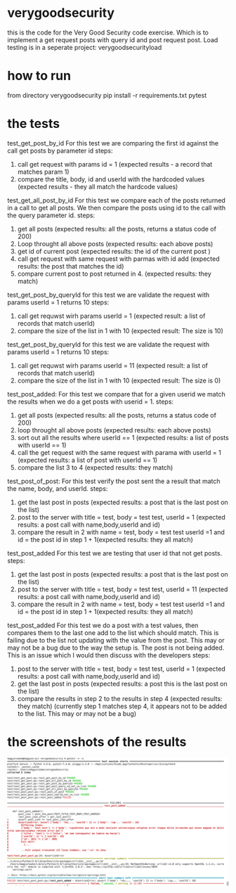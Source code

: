 # verygoodsecurity
this is the code for the Very Good Security code exercise.  Which is to implement a get request posts with query id and post request post.  Load testing is in a seperate project: verygoodsecurityload

# how to run
from directory verygoodsecurity
pip install -r requirements.txt
pytest

# the tests
test_get_post_by_id
For this test we are comparing the first id against the call get posts by parameter id
steps:
1) call get request with params id = 1 (expected results - a record that matches param 1)
2) compare the title, body, id and userId with the hardcoded values (expected results - they all match the hardcode values)

test_get_all_post_by_id
For this test we compare each of the posts returned in a call to get all posts.  We then compare the posts using id to the call with the query parameter id.
steps:
1) get all posts (expected results: all the posts, returns a status code of 200)
2) Loop throught all above posts (expected results: each above posts)
3) get id of current post (expected results: the id of the current post )
4) call get request with same request with parmas with id add (expected results: the post that matches the id)
5) compare current post to post returned in 4. (expected results: they match)

test_get_post_by_queryId
for this test we are validate the request with params userId = 1 returns 10
steps:
1) call get requwst wirh params userId = 1 (expected result: a list of records that match userId)
2) compare the size of the list in 1 with 10 (expected result: The size is 10)

test_get_post_by_queryId
for this test we are validate the request with params userId = 1 returns 10
steps:
1) call get requwst wirh params userId = 11 (expected result: a list of records that match userId)
2) compare the size of the list in 1 with 10 (expected result: The size is 0)

test_post_added:
For this test we compare that for a given userid we match the results when we do a get posts with userid = 1.
steps:
1) get all posts (expected results: all the posts, returns a status code of 200)
2) loop throught all above posts (expected results: each above posts)
3) sort out all the results where userId == 1 (expected results: a list of posts with  userId == 1)
4) call the get request with the same request with parama with userId = 1 (expected results: a list of post with userId == 1)
5) compare the list 3 to 4 (expected results: they match)

test_post_of_post:
For this test verify the post sent the a result that match the name, body, and userId.
steps:
1) get the last post in posts (expected results: a post that is the last post on the list)
2) post to the server with title = test, body = test test, userId = 1 (expected results: a post call with name,body,userId and id)
3) compare the result in 2 with name = test, body = test test userId =1 and id = the post id in step 1 + 1(expected results: they all match)

test_post_added
For this test we are testing that user id that not get posts.
steps:
1) get the last post in posts (expected results: a post that is the last post on the list)
2) post to the server with title = test, body = test test, userId = 11 (expected results: a post call with name,body,userId and id)
3) compare the result in 2 with name = test, body = test test userId =1 and id = the post id in step 1 + 1(expected results: they all match)

test_post_added
For this test we do a post with a test values, then compares them to the last one add to the list which should match.   This is failing due to the list not updating with the value from the post.  This may or may not be a bug due to the way the setup is.  The post is not being added.  This is an issue which I would then discuss with the developers
steps:
1) post to the server with title = test, body = test test, userId = 1 (expected results: a post call with name,body,userId and id)
2) get the last post in posts (expected results: a post this is the last post on the list)
3) compare the results in step 2 to the results in step 4 (expected results: they match) (currently step 1 matches step 4, it appears not to be added to the list.  This may or may not be a bug)

# the screenshots of the results
![Alt text](/img/functionalTests.png?raw=true "All the functional tests")